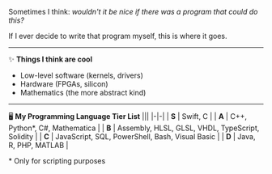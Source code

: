 Sometimes I think: *wouldn't it be nice if there was a program that could do this?*

If I ever decide to write that program myself, this is where it goes.

<hr/>

✨ **Things I think are cool**
- Low-level software (kernels, drivers)
- Hardware (FPGAs, silicon)
- Mathematics (the more abstract kind)

<hr/>

🖥️ **My Programming Language Tier List**
|||
|-|-|
| **S** | Swift, C |
| **A** | C++, Python*, C#, Mathematica |
| **B** | Assembly, HLSL, GLSL, VHDL, TypeScript, Solidity |
| **C** | JavaScript, SQL, PowerShell, Bash, Visual Basic |
| **D** | Java, R, PHP, MATLAB |

\* Only for scripting purposes
